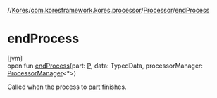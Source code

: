 //[Kores](../../../index.md)/[com.koresframework.kores.processor](../index.md)/[Processor](index.md)/[endProcess](end-process.md)

# endProcess

[jvm]\
open fun [endProcess](end-process.md)(part: [P](index.md), data: TypedData, processorManager: [ProcessorManager](../-processor-manager/index.md)<*>)

Called when the process to [part](end-process.md) finishes.
